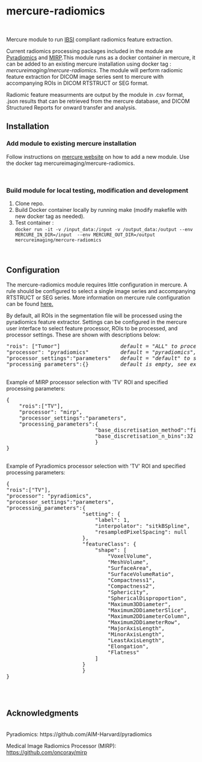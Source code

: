 # **mercure-radiomics**
<br>

Mercure module to run [IBSI](https://theibsi.github.io/) compliant radiomics feature extraction.

Current radiomics processing packages included in the module are [Pyradiomics](https://github.com/AIM-Harvard/pyradiomics) and [MIRP](https://github.com/oncoray/mirp).This module runs as a docker container in mercure, it can be added to an existing mercure installation using docker tag : *mercureimaging/mercure-radiomics*. The module will perform radiomic feature extraction for DICOM image series sent to mercure with accompanying ROIs in DICOM RTSTRUCT or SEG format.

Radiomic feature measurments are output by the module in .csv format, .json results that can be retrieved from the mercure database, and DICOM Structured Reports for onward transfer and analysis.
<br>

## **Installation**

### Add module to existing mercure installation
Follow instructions on [mercure website](https://mercure-imaging.org) on how to add a new module. Use the docker tag mercureimaging/mercure-radiomics.

<br>

### Build module for local testing, modification and development
1. Clone repo.
2. Build Docker container locally by running make (modify makefile with new docker tag as needed).
3. Test container :\
`docker run -it -v /input_data:/input -v /output_data:/output --env MERCURE_IN_DIR=/input  --env MERCURE_OUT_DIR=/output mercureimaging/mercure-radiomics`

<br>

## **Configuration**

The mercure-radiomics module requires little configuration in mercure. A rule should be configured to select a single image series and accompanying RTSTRUCT or SEG series. More information on mercure rule configuration can be found [here.](https://mercure-imaging.org/docs/usage.html)

By default, all ROIs in the segmentation file will be processed using the pyradiomics feature extractor. Settings can be configured in the mercure user interface to select feature processor, ROIs to be processed, and processor settings. These are shown with descriptions below: 
<pre>
"rois": ["Tumor"]                   <i>default = "ALL" to process all ROIs found.</i>
"processor": "pyradiomics"          <i>default = "pyradiomics", can also be set to "mirp".</i>
"processor_settings":"parameters"   <i>default = "default" to set to default processor settings, if 'parameters' selected 'processing_parameters' can be provided.</i>
"processing_parameters":{}          <i>default is empty, see examples below to set processor parameters.</i>
</pre>
<br>
Example of MIRP processor selection with 'TV' ROI and specified processing parameters:
<pre>
{
    "rois":["TV"],
    "processor": "mirp",
    "processor_settings":"parameters",
    "processing_parameters":{
                            "base_discretisation_method":"fixed_bin_number",
                            "base_discretisation_n_bins":32
                            }
}
</pre>
<br>
Example of Pyradiomics processor selection with 'TV' ROI and specified processing parameters:
<pre>
{
"rois":["TV"],
"processor": "pyradiomics",
"processor_settings":"parameters",
"processing_parameters":{
                        "setting": {
                            "label": 1,
                            "interpolator": "sitkBSpline",
                            "resampledPixelSpacing": null
                        },
                        "featureClass": {
                            "shape": [
                                "VoxelVolume",
                                "MeshVolume",
                                "SurfaceArea",
                                "SurfaceVolumeRatio",
                                "Compactness1",
                                "Compactness2",
                                "Sphericity",
                                "SphericalDisproportion",
                                "Maximum3DDiameter",
                                "Maximum2DDiameterSlice",
                                "Maximum2DDiameterColumn",
                                "Maximum2DDiameterRow",
                                "MajorAxisLength",
                                "MinorAxisLength",
                                "LeastAxisLength",
                                "Elongation",
                                "Flatness"
                            ]
                        }
                        }
}
</pre>
<br>
<br>

## **Acknowledgments**

<br>
Pyradiomics: https://github.com/AIM-Harvard/pyradiomics

Medical Image Radiomics Processor (MIRP): https://github.com/oncoray/mirp

<br>



